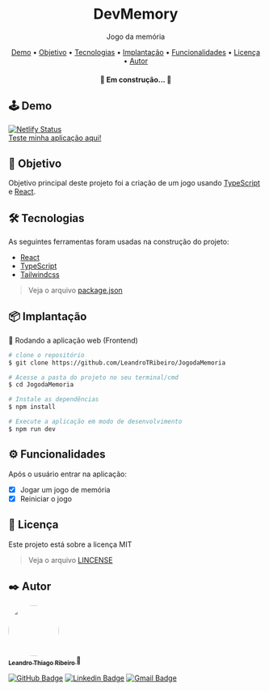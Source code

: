 <h1 align="center">DevMemory</h1>
<p align="center">Jogo da memória</p>

<p align="center">
 <a href="#demo">Demo</a> •
 <a href="#objetivo">Objetivo</a> •
 <a href="#tecnologias">Tecnologias</a> •
 <a href="#implantacao">Implantação</a> •
 <a href="#funcionalidades">Funcionalidades</a> • 
 <a href="#licenca">Licença</a> • 
 <a href="#autor">Autor</a>
</p>

<h4 align="center"> 
	🚧  Em construção...  🚧
</h4>

<h2 id="demo">🕹️ Demo</h2>

[![Netlify Status](https://api.netlify.com/api/v1/badges/f6fee473-8066-4180-a5b3-d8a104d337c3/deploy-status)](https://app.netlify.com/sites/lambent-kashata-f377e9/deploys)
<br><a href="https://lambent-kashata-f377e9.netlify.app/" target="_blank">Teste minha aplicação aqui!</a>

<h2 id="objetivo">📖 Objetivo</h2>
<p>Objetivo principal deste projeto foi a criação de um jogo usando <a href="https://www.typescriptlang.org/">TypeScript</a> e <a href="https://pt-br.reactjs.org/">React</a>.</p>

<h2 id="tecnologias">🛠 Tecnologias</h2>

As seguintes ferramentas foram usadas na construção do projeto:

- [React](https://pt-br.reactjs.org/)
- [TypeScript](https://www.typescriptlang.org/)
- [Tailwindcss](https://tailwindcss.com/)

> Veja o arquivo  [package.json](https://github.com/LeandroTRibeiro/JogodaMemoria/blob/main/package.json)

<h2 id="implantacao">📦 Implantação</h2>

🧭 Rodando a aplicação web (Frontend)

```bash
# clone o repositório
$ git clone https://github.com/LeandroTRibeiro/JogodaMemoria

# Acesse a pasta do projeto no seu terminal/cmd
$ cd JogodaMemoria

# Instale as dependências
$ npm install

# Execute a aplicação em modo de desenvolvimento
$ npm run dev
```

<h2 id="funcionalidades">⚙️ Funcionalidades</h2>

Após o usuário entrar na aplicação:
- [x] Jogar um jogo de memória
- [x] Reiniciar o jogo

<h2 id="licenca">📝 Licença</h2>

Este projeto está sobre a licença MIT 
> Veja o arquivo [LINCENSE](https://github.com/LeandroTRibeiro/JogodaMemoria/blob/main/LICENSE)

<h2 id="autor">✒️ Autor</h2>

<a href="https://github.com/LeandroTRibeiro">
 <img style="border-radius: 50%;" src="https://avatars.githubusercontent.com/u/111009157?s=400&u=ccf989df0bb9cf41495186f2bc0564c1b03b0d4e&v=4" width="100px;" alt=""/>
 <br />
 <sub><b>Leandro Thiago Ribeiro </b></sub></a>👋
 <br />
 
[![GitHub Badge](https://img.shields.io/badge/-LeandroTRibeiro-black?style=flat-square&logo=GitHub&logoColor=white&link=https://github.com/LeandroTRibeiro)](https://github.com/LeandroTRibeiro)
[![Linkedin Badge](https://img.shields.io/badge/-LeandroRibeiro-blue?style=flat-square&logo=Linkedin&logoColor=white&link=https://www.linkedin.com/in/leandro-ribeiro-2a8a8b24b/)](https://www.linkedin.com/in/leandro-ribeiro-2a8a8b24b/) 
[![Gmail Badge](https://img.shields.io/badge/-leandrothiago_ribeiro@hotmail.com-c14438?style=flat-square&logo=Gmail&logoColor=white&link=mailto:leandrothiago_ribeiro@hotmail.com)](mailto:leandrothiago_ribeiro@hotmail.com)

